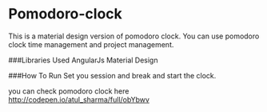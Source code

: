 # Pomodoro-clock
This is a material design version of pomodoro clock. You can use pomodoro clock time management and project management.

###Libraries Used
    AngularJs
    Material Design
    
###How To Run
    Set you session and break and start the clock.
    
        
you can check pomodoro clock here
http://codepen.io/atul_sharma/full/obYbwv
    
